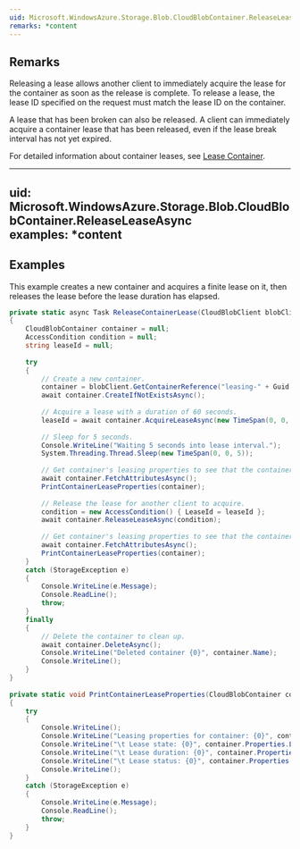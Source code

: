 ```yaml
---  
uid: Microsoft.WindowsAzure.Storage.Blob.CloudBlobContainer.ReleaseLeaseAsync  
remarks: *content  
---  
```

  
## Remarks  
 Releasing a lease allows another client to immediately acquire the lease for the container as soon as the release is complete. To release a lease, the lease ID specified on the request must match the lease ID on the container.  
  
 A lease that has been broken can also be released. A client can immediately acquire a container lease that has been released, even if the lease break interval has not yet expired.  
  
 For detailed information about container leases, see [Lease Container](../Topic/Lease%20Container.md).  
  
---  
uid: Microsoft.WindowsAzure.Storage.Blob.CloudBlobContainer.ReleaseLeaseAsync  
examples: *content  
---  
  
## Examples  
 This example creates a new container and acquires a finite lease on it, then releases the lease before the lease duration has elapsed.  
  
```c#  
private static async Task ReleaseContainerLease(CloudBlobClient blobClient)  
{  
    CloudBlobContainer container = null;  
    AccessCondition condition = null;  
    string leaseId = null;  
  
    try  
    {  
        // Create a new container.  
        container = blobClient.GetContainerReference("leasing-" + Guid.NewGuid());  
        await container.CreateIfNotExistsAsync();  
  
        // Acquire a lease with a duration of 60 seconds.  
        leaseId = await container.AcquireLeaseAsync(new TimeSpan(0, 0, 15), null);  
  
        // Sleep for 5 seconds.  
        Console.WriteLine("Waiting 5 seconds into lease interval.");  
        System.Threading.Thread.Sleep(new TimeSpan(0, 0, 5));  
  
        // Get container's leasing properties to see that the container is leased.  
        await container.FetchAttributesAsync();  
        PrintContainerLeaseProperties(container);  
  
        // Release the lease for another client to acquire.  
        condition = new AccessCondition() { LeaseId = leaseId };  
        await container.ReleaseLeaseAsync(condition);  
  
        // Get container's leasing properties to see that the container is no longer leased.  
        await container.FetchAttributesAsync();  
        PrintContainerLeaseProperties(container);  
    }  
    catch (StorageException e)  
    {  
        Console.WriteLine(e.Message);  
        Console.ReadLine();  
        throw;  
    }  
    finally  
    {  
        // Delete the container to clean up.  
        await container.DeleteAsync();  
        Console.WriteLine("Deleted container {0}", container.Name);  
        Console.WriteLine();  
    }  
}  
  
private static void PrintContainerLeaseProperties(CloudBlobContainer container)  
{  
    try  
    {  
        Console.WriteLine();  
        Console.WriteLine("Leasing properties for container: {0}", container.Name);  
        Console.WriteLine("\t Lease state: {0}", container.Properties.LeaseState);  
        Console.WriteLine("\t Lease duration: {0}", container.Properties.LeaseDuration);  
        Console.WriteLine("\t Lease status: {0}", container.Properties.LeaseStatus);  
        Console.WriteLine();  
    }  
    catch (StorageException e)  
    {  
        Console.WriteLine(e.Message);  
        Console.ReadLine();  
        throw;  
    }  
}  
  
```